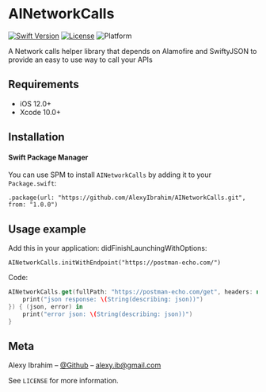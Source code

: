 # AINetworkCalls

[![Swift Version][swift-image]][swift-url]
[![License][license-image]][license-url] 
![Platform](https://img.shields.io/cocoapods/p/LFAlertController.svg?style=flat)

A Network calls helper library that depends on Alamofire and SwiftyJSON to provide an easy to use way to call your APIs

## Requirements

- iOS 12.0+
- Xcode 10.0+

## Installation

#### Swift Package Manager

You can use SPM to install `AINetworkCalls` by adding it to your `Package.swift`:

```
.package(url: "https://github.com/AlexyIbrahim/AINetworkCalls.git", from: "1.0.0")
```

## Usage example

Add this in your application: didFinishLaunchingWithOptions:

```
AINetworkCalls.initWithEndpoint("https://postman-echo.com/")
```

Code:

```swift
AINetworkCalls.get(fullPath: "https://postman-echo.com/get", headers: nil, encoding: .default, parameters: parameters, displayWarnings: true, successCallback: { (json) in
	print("json response: \(String(describing: json))")
}) { (json, error) in
	print("error json: \(String(describing: json))")
}
```

## Meta

Alexy Ibrahim – [@Github](https://github.com/alexyibrahim) – alexy.ib@gmail.com

See ``LICENSE`` for more information.

[swift-image]:https://img.shields.io/badge/swift-5.0-orange.svg
[swift-url]: https://swift.org/
[license-image]: https://img.shields.io/badge/License-MIT-blue.svg
[license-url]: LICENSE.md

# 
